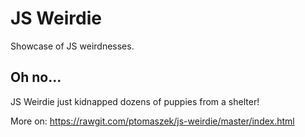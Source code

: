 # JS Weirdie

Showcase of JS weirdnesses.

## Oh no...

JS Weirdie just kidnapped dozens of puppies from a shelter!

More on: https://rawgit.com/ptomaszek/js-weirdie/master/index.html

